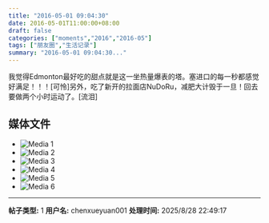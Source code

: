 ```yaml
---
title: "2016-05-01 09:04:30"
date: 2016-05-01T11:00:00+08:00
draft: false
categories: ["moments","2016","2016-05"]
tags: ["朋友圈","生活记录"]
summary: "2016-05-01 09:04:30..."
---
```


我觉得Edmonton最好吃的甜点就是这一坐热量爆表的塔。塞进口的每一秒都感觉好满足！！！[可怜]另外，吃了新开的拉面店NuDoRu，减肥大计毁于一旦！回去要做两个小时运动了。[流泪]

## 媒体文件

- ![Media 1](/Moments/photos/2016-05-01/201605010904300.jpg)
- ![Media 2](/Moments/photos/2016-05-01/201605010904301.jpg)
- ![Media 3](/Moments/photos/2016-05-01/201605010904302.jpg)
- ![Media 4](/Moments/photos/2016-05-01/201605010904303.jpg)
- ![Media 5](/Moments/photos/2016-05-01/201605010904304.jpg)
- ![Media 6](/Moments/photos/2016-05-01/201605010904305.jpg)

---

**帖子类型:** 1
**用户名:** chenxueyuan001
**处理时间:** 2025/8/28 22:49:17